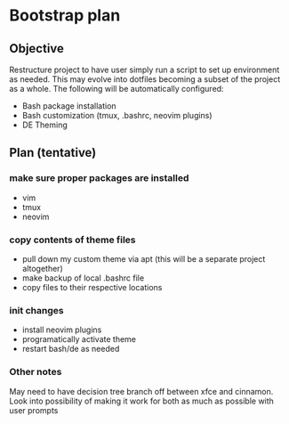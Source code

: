 # Bootstrap plan

## Objective

Restructure project to have user simply run a script to set up environment as needed. This may evolve into dotfiles becoming a subset of the project as a whole. The following will be automatically configured:

- Bash package installation
- Bash customization (tmux, .bashrc, neovim plugins)
- DE Theming

## Plan (tentative)

### make sure proper packages are installed

- vim
- tmux
- neovim

### copy contents of theme files

- pull down my custom theme via apt (this will be a separate project altogether)
- make backup of local .bashrc file
- copy files to their respective locations

### init changes

- install neovim plugins
- programatically activate theme
- restart bash/de as needed

### Other notes

May need to have decision tree branch off between xfce and cinnamon. Look into possibility of making it work for both as much as possible with user prompts
